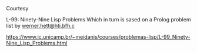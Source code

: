 Courtesy 

L-99: Ninety-Nine Lisp Problems
Which in turn is sased on a Prolog problem list by werner.hett@hti.bfh.c

https://www.ic.unicamp.br/~meidanis/courses/problemas-lisp/L-99_Ninety-Nine_Lisp_Problems.html
